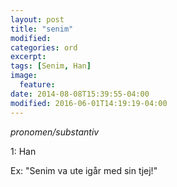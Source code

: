 ```yaml
---
layout: post
title: "senim"
modified:
categories: ord
excerpt:
tags: [Senim, Han]
image:
  feature:
date: 2014-08-08T15:39:55-04:00
modified: 2016-06-01T14:19:19-04:00
---
```


*pronomen/substantiv*

1: Han

Ex: "Senim va ute igår med sin tjej!"
